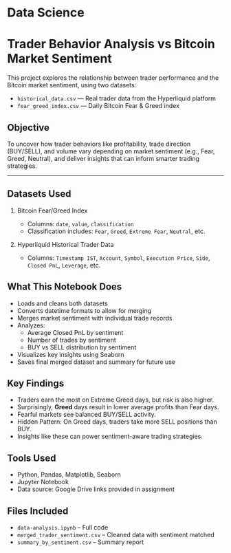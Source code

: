 # Data Science

#  Trader Behavior Analysis vs Bitcoin Market Sentiment

This project explores the relationship between trader performance and the Bitcoin market sentiment, using two datasets:

- `historical_data.csv` — Real trader data from the Hyperliquid platform
- `fear_greed_index.csv` — Daily Bitcoin Fear & Greed index

##  Objective

To uncover how trader behaviors like profitability, trade direction (BUY/SELL), and volume vary depending on market sentiment (e.g., Fear, Greed, Neutral), and deliver insights that can inform smarter trading strategies.

---

##  Datasets Used

1. Bitcoin Fear/Greed Index
   - Columns: `date`, `value`, `classification`
   - Classification includes: `Fear`, `Greed`, `Extreme Fear`, `Neutral`, etc.

2. Hyperliquid Historical Trader Data
   - Columns: `Timestamp IST`, `Account`, `Symbol`, `Execution Price`, `Side`, `Closed PnL`, `Leverage`, etc.

##  What This Notebook Does

- Loads and cleans both datasets
- Converts datetime formats to allow for merging
- Merges market sentiment with individual trade records
- Analyzes:
  - Average Closed PnL by sentiment
  - Number of trades by sentiment
  - BUY vs SELL distribution by sentiment
- Visualizes key insights using Seaborn
- Saves final merged dataset and summary for future use

##  Key Findings

- Traders earn the most on Extreme Greed days, but risk is also higher.
- Surprisingly, **Greed** days result in lower average profits than Fear days.
- Fearful markets see balanced BUY/SELL activity.
- Hidden Pattern: On Greed days, traders take more SELL positions than BUY.
- Insights like these can power sentiment-aware trading strategies.


##  Tools Used

- Python, Pandas, Matplotlib, Seaborn
- Jupyter Notebook
- Data source: Google Drive links provided in assignment

##  Files Included

- `data-analysis.ipynb` – Full code
- `merged_trader_sentiment.csv` – Cleaned data with sentiment matched
- `summary_by_sentiment.csv` – Summary report
